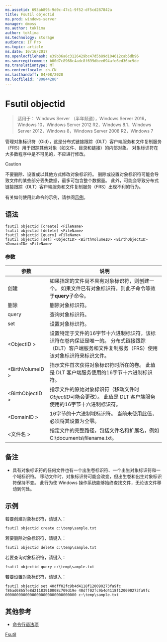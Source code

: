 ```yaml
---
ms.assetid: 693ab895-9d0c-47c1-9f52-df5cd287842a
title: Fsutil objectid
ms.prod: windows-server
manager: dmoss
ms.author: toklima
author: toklima
ms.technology: storage
audience: IT Pro
ms.topic: article
ms.date: 10/16/2017
ms.openlocfilehash: e39b36a6c3126429bc47d5b89d104612cab5db96
ms.sourcegitcommit: b00d7c8968c4adc8f699dbee694afe6ed36bc9de
ms.translationtype: MT
ms.contentlocale: zh-CN
ms.lasthandoff: 04/08/2020
ms.locfileid: "80844280"
---
```

# <a name="fsutil-objectid"></a>Fsutil objectid
>适用于： Windows Server （半年频道），Windows Server 2016，Windows 10，Windows Server 2012 R2，Windows 8.1，Windows Server 2012，Windows 8，Windows Server 2008 R2，Windows 7

管理对象标识符（Oid），这是分布式链接跟踪（DLT）客户端服务和文件复制服务（FRS）用于跟踪其他对象（如文件、目录和链接）的内部对象。 对象标识符在大多数程序中是不可见的，不应进行修改。

> [!CAUTION]
> 不要删除、设置或以其他方式修改对象标识符。 删除或设置对象标识符可能会导致文件的某些部分丢失数据，最多可包含整个数据量。 此外，可能会导致分布式链接跟踪（DLT）客户端服务和文件复制服务（FRS）出现不利的行为。

有关如何使用此命令的示例，请参阅[示例](#BKMK_examples)。

## <a name="syntax"></a>语法

```
fsutil objectid [create] <FileName>
fsutil objectid [delete] <FileName>
fsutil objectid [query] <FileName>
fsutil objectid [set] <ObjectID> <BirthVolumeID> <BirthObjectID> <DomainID> <FileName>
```

### <a name="parameters"></a>参数

|参数|说明|
|-------------|---------------|
|创建|如果指定的文件尚不具有对象标识符，则创建一个。 如果文件已有对象标识符，则此子命令等效于**query**子命令。|
|删除|删除对象标识符。|
|query|查询对象标识符。|
|set|设置对象标识符。|
|\<ObjectID >|设置特定于文件的16字节十六进制标识符，该标识符在卷内保证是唯一的。 分布式链接跟踪（DLT）客户端服务和文件复制服务（FRS）使用该对象标识符来标识文件。|
|\<BirthVolumeID >|指示文件首次获得对象标识符时所在的卷。 此值是 DLT 客户端服务使用的16字节十六进制标识符。|
|\<BirthObjectID >|指示文件的原始对象标识符（移动文件时*ObjectID*可能会更改）。 此值是 DLT 客户端服务使用的16字节十六进制标识符。|
|\<DomainID >|16字节的十六进制域标识符。 当前未使用此值，必须将其设置为全零。|
|\<文件名 >|指定文件的完整路径，包括文件名和扩展名，例如 C:\documents\filename.txt。|

## <a name="remarks"></a>备注

-   具有对象标识符的任何文件也有一个出生卷标识符、一个出生对象标识符和一个域标识符。 移动文件时，对象标识符可能会改变，但出生卷和出生对象标识符保持不变。 此行为使 Windows 操作系统能够始终查找文件，无论该文件移动到何处。

## <a name="examples"></a><a name="BKMK_examples"></a>示例
若要创建对象标识符，请键入：

`fsutil objectid create c:\temp\sample.txt`

若要删除对象标识符，请键入：

`fsutil objectid delete c:\temp\sample.txt`

若要查询对象标识符，请键入：

`fsutil objectid query c:\temp\sample.txt`

若要设置对象标识符，请键入：

`fsutil objectid set 40dff02fc9b4d4118f120090273fa9fc f86ad6865fe8d21183910008c709d19e 40dff02fc9b4d4118f120090273fa9fc 00000000000000000000000000000000 c:\temp\sample.txt`

## <a name="additional-references"></a>其他参考
- [命令行语法项](command-line-syntax-key.md)

[Fsutil](Fsutil.md)


